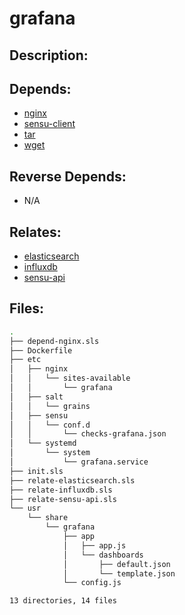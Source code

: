 # grafana

## Description:



## Depends:

  -  [nginx](salt/nginx)
  -  [sensu-client](salt/sensu-client)
  -  [tar](salt/tar)
  -  [wget](salt/wget)

## Reverse Depends:

  -  N/A

## Relates:

  -  [elasticsearch](salt/elasticsearch)
  -  [influxdb](salt/influxdb)
  -  [sensu-api](salt/sensu-api)

## Files:

```bash
.
├── depend-nginx.sls
├── Dockerfile
├── etc
│   ├── nginx
│   │   └── sites-available
│   │       └── grafana
│   ├── salt
│   │   └── grains
│   ├── sensu
│   │   └── conf.d
│   │       └── checks-grafana.json
│   └── systemd
│       └── system
│           └── grafana.service
├── init.sls
├── relate-elasticsearch.sls
├── relate-influxdb.sls
├── relate-sensu-api.sls
└── usr
    └── share
        └── grafana
            ├── app
            │   ├── app.js
            │   └── dashboards
            │       ├── default.json
            │       └── template.json
            └── config.js

13 directories, 14 files
```
